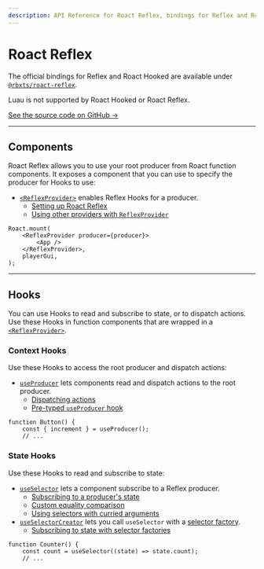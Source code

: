```yaml
---
description: API Reference for Roact Reflex, bindings for Reflex and Roact Hooked.
---
```


# Roact Reflex

The official bindings for Reflex and Roact Hooked are available under [`@rbxts/roact-reflex`](https://www.npmjs.com/package/@rbxts/roact-reflex).

Luau is not supported by Roact Hooked or Roact Reflex.

[See the source code on GitHub →](https://github.com/littensy/roact-reflex)

---

## Components

Roact Reflex allows you to use your root producer from Roact function components. It exposes a component that you can use to specify the producer for Hooks to use:

-   [`<ReflexProvider>`](reflex-provider) enables Reflex Hooks for a producer.
    -   [Setting up Roact Reflex](reflex-provider#setting-up-roact-reflex)
    -   [Using other providers with `ReflexProvider`](reflex-provider#using-other-providers-with-reflexprovider)

```tsx
Roact.mount(
	<ReflexProvider producer={producer}>
		<App />
	</ReflexProvider>,
	playerGui,
);
```

---

## Hooks

You can use Hooks to read and subscribe to state, or to dispatch actions. Use these Hooks in function components that are wrapped in a [`<ReflexProvider>`](reflex-provider).

### Context Hooks

Use these Hooks to access the root producer and dispatch actions:

-   [`useProducer`](use-producer) lets components read and dispatch actions to the root producer.
    -   [Dispatching actions](use-producer#dispatching-actions)
    -   [Pre-typed `useProducer` hook](use-producer#pre-typed-useproducer-hook)

```tsx
function Button() {
    const { increment } = useProducer();
    // ...
```

### State Hooks

Use these Hooks to read and subscribe to state:

-   [`useSelector`](use-selector) lets a component subscribe to a Reflex producer.
    -   [Subscribing to a producer's state](use-selector#subscribing-to-a-producers-state)
    -   [Custom equality comparison](use-selector#custom-equality-comparison)
    -   [Using selectors with curried arguments](use-selector#using-selectors-with-curried-arguments)
-   [`useSelectorCreator`](use-selector-creator) lets you call `useSelector` with a [selector factory](../reflex/create-selector#selector-factories).
    -   [Subscribing to state with selector factories](use-selector-creator#subscribing-to-state-with-selector-factories)

```tsx
function Counter() {
    const count = useSelector((state) => state.count);
    // ...
```
